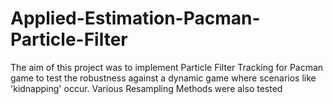 # Applied-Estimation-Pacman-Particle-Filter
The aim of this project was to implement Particle Filter Tracking for Pacman game to test the robustness against a dynamic game where scenarios like 'kidnapping' occur. 
Various Resampling Methods were also tested
